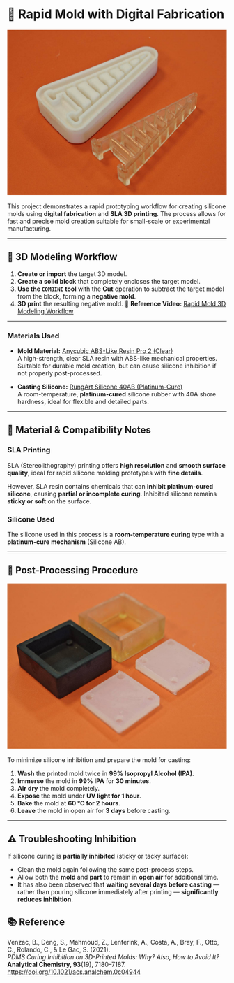 # 🧩 Rapid Mold with Digital Fabrication

![Rapid Mold Example](./images/fin_ray_use_case.jpg)

This project demonstrates a rapid prototyping workflow for creating silicone molds using **digital fabrication** and **SLA 3D printing**. The process allows for fast and precise mold creation suitable for small-scale or experimental manufacturing.

---

## 🧱 3D Modeling Workflow

1. **Create or import** the target 3D model.  
2. **Create a solid block** that completely encloses the target model.  
3. **Use the `COMBINE` tool** with the **Cut** operation to subtract the target model from the block, forming a **negative mold**.  
4. **3D print** the resulting negative mold.
🎥 **Reference Video:** [Rapid Mold 3D Modeling Workflow](https://youtu.be/Q1Thdrt40MA?si=13iyadsBUq4JawJu)
---

### Materials Used

- **Mold Material:** [Anycubic ABS-Like Resin Pro 2 (Clear)](https://store.anycubic.com/products/abs-like-resin-pro-2?variant=43847439351970)  
  A high-strength, clear SLA resin with ABS-like mechanical properties. Suitable for durable mold creation, but can cause silicone inhibition if not properly post-processed.

- **Casting Silicone:** [RungArt Silicone 40AB (Platinum-Cure)](https://www.resinrungart.com/shop/1402225205854-yaangchiliokhn-ra-40ab-chud-1-kk-110012)  
  A room-temperature, **platinum-cured** silicone rubber with 40A shore hardness, ideal for flexible and detailed parts.

---

## 🧪 Material & Compatibility Notes

### SLA Printing

SLA (Stereolithography) printing offers **high resolution** and **smooth surface quality**, ideal for rapid silicone molding prototypes with **fine details**.  

However, SLA resin contains chemicals that can **inhibit platinum-cured silicone**, causing **partial or incomplete curing**. Inhibited silicone remains **sticky or soft** on the surface.

### Silicone Used

The silicone used in this process is a **room-temperature curing** type with a **platinum-cure mechanism** (Silicone AB).

---

## 🔧 Post-Processing Procedure

![Mold example](./images/testing_results.jpg)

To minimize silicone inhibition and prepare the mold for casting:

1. **Wash** the printed mold twice in **99% Isopropyl Alcohol (IPA)**.  
2. **Immerse** the mold in **99% IPA** for **30 minutes**.  
3. **Air dry** the mold completely.  
4. **Expose** the mold under **UV light for 1 hour**.  
5. **Bake** the mold at **60 °C for 2 hours**.  
6. **Leave** the mold in open air for **3 days** before casting.

---

## ⚠️ Troubleshooting Inhibition

If silicone curing is **partially inhibited** (sticky or tacky surface):

- Clean the mold again following the same post-process steps.  
- Allow both the **mold** and **part** to remain in **open air** for additional time.  
- It has also been observed that **waiting several days before casting** — rather than pouring silicone immediately after printing — **significantly reduces inhibition**.


## 📚 Reference

Venzac, B., Deng, S., Mahmoud, Z., Lenferink, A., Costa, A., Bray, F., Otto, C., Rolando, C., & Le Gac, S. (2021).  
*PDMS Curing Inhibition on 3D-Printed Molds: Why? Also, How to Avoid It?*  
**Analytical Chemistry, 93**(19), 7180–7187.  
https://doi.org/10.1021/acs.analchem.0c04944
